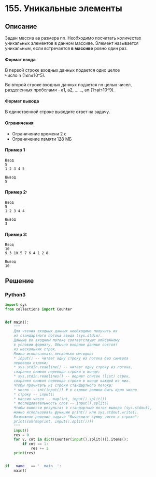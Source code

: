 # 155. Уникальные элементы


## Описание
Задан массив aa размера nn. Необходимо посчитать количество уникальных элементов в данном массиве. Элемент называется уникальным, если встречается **в массиве** ровно один раз.

#### Формат ввода
В первой строке входных данных подается одно целое число n (1≤n≤10^5).

Во второй строке входных данных подается nn целых чисел, разделенных пробелами - a1, a2, ......, an (1≤ai≤10^9).

#### Формат вывода
В единственной строке выведите ответ на задачу.

#### Ограничения
- Ограничение времени 2 с
- Ограничение памяти 128 МБ

#### Пример 1
```
Ввод
5
1 2 3 4 5

Вывод
5
```

#### Пример 2:
```
Ввод
5
1 2 3 4 4

Вывод
3
```

#### Пример 3:
```
Ввод
10
9 3 10 5 7 6 4 1 2 8

Вывод
10
```


## Решение

### Python3
```python
import sys
from collections import Counter


def main():
    """
    Для чтения входных данных необходимо получить их
    из стандартного потока ввода (sys.stdin).
    Данные во входном потоке соответствуют описанному
    в условии формату. Обычно входные данные состоят
    из нескольких строк.
    Можно использовать несколько методов:
    * input() -- читает одну строку из потока без символа
    перевода строки;
    * sys.stdin.readline() -- читает одну строку из потока,
    сохраняя символ перевода строки в конце;
    * sys.stdin.readlines() -- вернет список (list) строк,
    сохраняя символ перевода строки в конце каждой из них.
    Чтобы прочитать из строки стандартного потока:
    * число -- int(input()) # в строке должно быть одно число
    * строку -- input()
    * массив чисел -- map(int, input().split())
    * последовательность слов -- input().split()
    Чтобы вывести результат в стандартный поток вывода (sys.stdout),
    можно использовать функцию print() или sys.stdout.write().
    Возможное решение задачи "Вычислите сумму чисел в строке":
    print(sum(map(int, input().split())))
    """
    input()
    res = 0
    for v, cnt in dict(Counter(input().split())).items():
        if cnt == 1:
            res += 1
    print(res)


if __name__ == '__main__':
    main()
```
